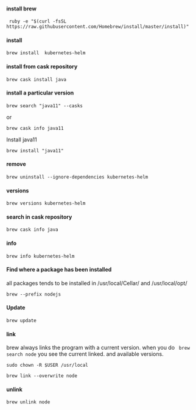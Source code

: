 #### install brew 
```
 ruby -e "$(curl -fsSL https://raw.githubusercontent.com/Homebrew/install/master/install)"
```

#### install 

```
brew install  kubernetes-helm
```

#### install from cask repository

```
brew cask install java
```

#### install a particular version

```
brew search "java11" --casks
```
or 
```
brew cask info java11
```

Install java11

```
brew install "java11"
```

#### remove

```
brew uninstall --ignore-dependencies kubernetes-helm
```

#### versions 

```
brew versions kubernetes-helm
```

#### search in cask repository

```
brew cask info java
```

#### info

```
brew info kubernetes-helm
```

#### Find where a package has been installed

all packages tends to be installed in /usr/local/Cellar/ and /usr/local/opt/
```
brew --prefix nodejs
```

#### Update 

```
brew update
```

#### link 

brew always links the program with a current version.  when you do ``` brew search node```  you see the current linked. and available versions. 

```
sudo chown -R $USER /usr/local
 
brew link --overwrite node
```

#### unlink 
```
brew unlink node
```


